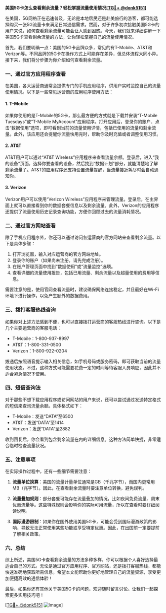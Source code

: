 **美国5G卡怎么查看剩余流量？轻松掌握流量使用情况[[TG💪+ @donk5151](https://t.me/s/donk5151)]**

在美国，5G网络正在迅速普及，无论是本地居民还是赴美旅行的游客，都可能选择购买一张5G流量卡来满足日常通信需求。然而，对于许多初次接触美国5G卡的用户来说，如何查看剩余流量可能会让人感到困惑。今天，我们就来详细讲解一下美国5G卡查看剩余流量的方法，让你轻松掌握自己的流量使用情况。

首先，我们要明确一点：美国的5G卡品牌众多，常见的有T-Mobile、AT&T和Verizon等。不同品牌的5G卡在操作方式上可能存在差异，但总体流程大同小异。接下来，我们将分步骤为你介绍如何查看剩余流量。

### 一、通过官方应用程序查看

在美国，各大运营商通常会提供专门的手机应用程序，供用户实时监控自己的流量使用情况。以下是一些常见运营商的应用程序使用方法：

#### 1. T-Mobile

如果你使用的是T-Mobile的5G卡，那么最方便的方式就是下载并安装“T-Mobile Tuesdays”或“T-Mobile MyAccount”应用程序。打开应用后，登录你的账户，点击“数据使用”选项，即可看到当前的流量使用详情，包括已使用的流量和剩余流量。此外，该应用还会提醒你流量快用完时，帮助你及时充值或者调整使用习惯。

#### 2. AT&T

AT&T用户可以通过“AT&T Wireless”应用程序来查看流量余额。登录后，进入“我的设备”页面，选择你要查看的设备，然后找到“数据计划”部分，就能清楚地了解剩余流量了。AT&T的应用程序还支持设置流量提醒，当流量接近耗尽时会自动通知你。

#### 3. Verizon

Verizon用户可以使用“Verizon Wireless”应用程序来管理流量。登录后，在主界面上就可以直接看到你的数据套餐信息以及剩余流量。此外，Verizon的应用程序还提供了流量使用历史记录查询功能，方便你回顾过去的流量消耗情况。

### 二、通过官方网站查看

除了手机应用程序外，你还可以通过访问各运营商的官方网站来查看剩余流量。以下是具体步骤：

1. 打开浏览器，输入对应运营商的官方网站地址。
2. 登录你的账户（如果尚未注册，请先完成注册）。
3. 在账户管理页面中找到“数据使用”或“流量监控”选项。
4. 查看详细的流量使用报告，包括已用流量、剩余流量以及超量使用的费用等信息。

需要注意的是，使用官网查看流量时，建议确保网络连接稳定，并且最好在Wi-Fi环境下进行操作，以免产生额外的数据费用。

### 三、拨打客服热线咨询

如果你对上述方法感到不便，也可以直接拨打运营商的客服热线进行咨询。以下是几个主要运营商的客服电话：

- T-Mobile：1-800-937-8997
- AT&T：1-800-331-0500
- Verizon：1-800-922-0204

拨通后按照语音提示输入相关信息，如手机号码或服务密码，即可获取当前的流量使用状态。不过，这种方式可能需要花费一定的时间等待客服人员响应，因此并不适合紧急情况下使用。

### 四、短信查询法

对于那些不想下载应用程序或访问网站的用户来说，还可以尝试通过发送特定格式的短信来查询流量余额。具体格式如下：

- T-Mobile：发送“DATA”至6500
- AT&T：发送“DATA”至1414
- Verizon：发送“DATA”至2882

收到回复后，你会看到包含剩余流量在内的详细信息。这种方法简单快捷，非常适合临时检查流量状况。

### 五、注意事项

在实际操作过程中，还有一些细节需要注意：

1. **流量单位换算**：美国的流量计量单位通常是GB（千兆字节），而国内更常用MB（兆字节）。因此，在查看剩余流量时要注意单位转换，避免误判。
   
2. **流量叠加规则**：部分套餐可能存在流量叠加的情况，比如夜间免费流量、周末优惠流量等。这些特殊规则会影响你的实际可用流量，所以在查看时要仔细阅读说明。

3. **国际漫游限制**：如果你在国外使用美国5G卡，可能会受到国际漫游政策的影响，导致无法正常使用某些功能或享受特定优惠。因此，在出国前一定要提前了解相关政策。

### 六、总结

综上所述，美国5G卡查看剩余流量的方法多种多样，你可以根据个人喜好选择最适合自己的方式。无论是通过官方应用程序、官方网站，还是拨打客服热线，都能快速准确地获取所需信息。希望本文能帮助你更好地管理自己的流量资源，享受更加便捷高效的通信体验！

最后，如果你还有其他关于美国5G卡的问题，欢迎随时留言讨论。让我们一起探索更多实用技巧吧！

[[TG💪+ @donk5151](https://t.me/s/donk5151) ![Image](https://i.postimg.cc/rwNCRYN7/Snipaste-2025-04-30-17-27-05.png)]